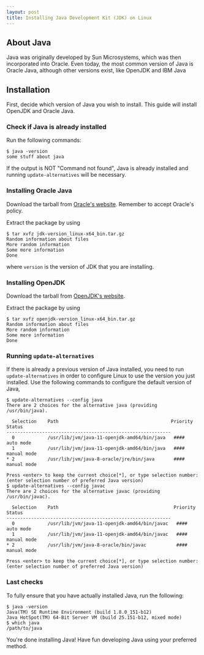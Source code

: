 ```yaml
---
layout: post
title: Installing Java Development Kit (JDK) on Linux
---
```

## About Java

Java was originally developed by Sun Microsystems, which was then incorporated into Oracle.  Even today, the most common version of Java is Oracle Java, although other versions exist, like OpenJDK and IBM Java

## Installation

First, decide which version of Java you wish to install.  This guide will install OpenJDK and Oracle Java.

### Check if Java is already installed

Run the following commands:

```
$ java -version
some stuff about java
```

If the output is NOT "Command not found", Java is already installed and running `update-alternatives` will be necessary.

### Installing Oracle Java

Download the tarball from [Oracle's website](http://www.oracle.com/technetwork/java/javase/downloads/jdk10-downloads-4416644.html).  Remember to accept Oracle's policy.

Extract the package by using

```
$ tar xvfz jdk-version_linux-x64_bin.tar.gz
Random information about files
More random information
Some more information
Done
```

where `version` is the version of JDK that you are installing.

### Installing OpenJDK

Download the tarball from [OpenJDK's website](http://jdk.java.net/10/ "OpenJDK downloads").

Extract the package by using

```
$ tar xvfz openjdk-version_linux-x64_bin.tar.gz
Random information about files
More random information
Some more information
Done
```

### Running `update-alternatives`

If there is already a previous version of Java installed, you need to run `update-alternatives` in order to configure Linux to use the version you just installed.  Use the following commands to configure the default version of Java,

```
$ update-alternatives --config java
There are 2 choices for the alternative java (providing /usr/bin/java).

  Selection    Path                                         Priority   Status
------------------------------------------------------------
  0            /usr/lib/jvm/java-11-openjdk-amd64/bin/java   ####      auto mode
  1            /usr/lib/jvm/java-11-openjdk-amd64/bin/java   ####      manual mode
* 2            /usr/lib/jvm/java-8-oracle/jre/bin/java       ####      manual mode

Press <enter> to keep the current choice[*], or type selection number: (enter selection number of preferred Java version)
$ update-alternatives --config javac
There are 2 choices for the alternative javac (providing /usr/bin/javac).

  Selection    Path                                          Priority   Status
------------------------------------------------------------
  0            /usr/lib/jvm/java-11-openjdk-amd64/bin/javac   ####      auto mode
  1            /usr/lib/jvm/java-11-openjdk-amd64/bin/javac   ####      manual mode
* 2            /usr/lib/jvm/java-8-oracle/bin/javac           ####      manual mode

Press <enter> to keep the current choice[*], or type selection number: (enter selection number of preferred Java version)
```

### Last checks

To fully ensure that you have actually installed Java, run the following:

```
$ java -version
Java(TM) SE Runtime Environment (build 1.8.0_151-b12)
Java HotSpot(TM) 64-Bit Server VM (build 25.151-b12, mixed mode)
$ which java
/path/to/java
```

You're done installing Java!  Have fun developing Java using your preferred method.
